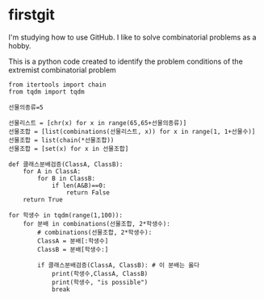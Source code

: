 # firstgit

I'm studying how to use GitHub.
I like to solve combinatorial problems as a hobby.

This is a python code created to identify the problem conditions of the extremist combinatorial problem
```from itertools import combinations
from itertools import chain
from tqdm import tqdm

선물의종류=5

선물리스트 = [chr(x) for x in range(65,65+선물의종류)]
선물조합 = [list(combinations(선물리스트, x)) for x in range(1, 1+선물수)]
선물조합 = list(chain(*선물조합))
선물조합 = [set(x) for x in 선물조합]

def 클래스분배검증(ClassA, ClassB):
    for A in ClassA:
        for B in ClassB:
            if len(A&B)==0:
                return False
    return True

for 학생수 in tqdm(range(1,100)):
    for 분배 in combinations(선물조합, 2*학생수): 
        # combinations(선물조합, 2*학생수):
        ClassA = 분배[:학생수]
        ClassB = 분배[학생수:]
        
        if 클래스분배검증(ClassA, ClassB): # 이 분배는 옳다
            print(학생수,ClassA, ClassB)
            print(학생수, "is possible")
            break
```
